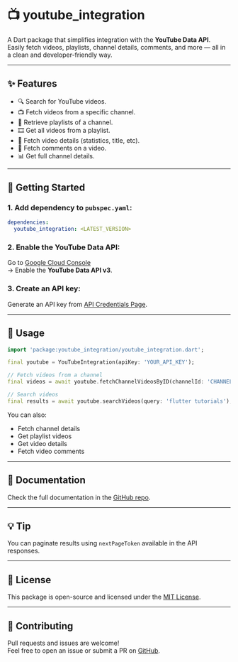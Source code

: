 # 📺 youtube_integration

A Dart package that simplifies integration with the **YouTube Data API**.  
Easily fetch videos, playlists, channel details, comments, and more — all in a clean and developer-friendly way.

---

## ✨ Features

- 🔍 Search for YouTube videos.
- 📺 Fetch videos from a specific channel.
- 📂 Retrieve playlists of a channel.
- 🎞️ Get all videos from a playlist.
- 🧾 Fetch video details (statistics, title, etc).
- 💬 Fetch comments on a video.
- 📊 Get full channel details.

---

## 🚀 Getting Started

### 1. Add dependency to `pubspec.yaml`:

```yaml
dependencies:
  youtube_integration: <LATEST_VERSION>
```

### 2. Enable the YouTube Data API:

Go to [Google Cloud Console](https://console.cloud.google.com/apis/library/youtube.googleapis.com)  
→ Enable the **YouTube Data API v3**.

### 3. Create an API key:

Generate an API key from [API Credentials Page](https://console.developers.google.com/apis/credentials).

---

## 🧪 Usage

```dart
import 'package:youtube_integration/youtube_integration.dart';

final youtube = YouTubeIntegration(apiKey: 'YOUR_API_KEY');

// Fetch videos from a channel
final videos = await youtube.fetchChannelVideosByID(channelId: 'CHANNEL_ID');

// Search videos
final results = await youtube.searchVideos(query: 'flutter tutorials');
```

You can also:
- Fetch channel details
- Get playlist videos
- Get video details
- Fetch video comments

---

## 📘 Documentation

Check the full documentation in the [GitHub repo](https://github.com/YousefMohamed6/youtube_integration).

---

## 💡 Tip

You can paginate results using `nextPageToken` available in the API responses.

---

## 📄 License

This package is open-source and licensed under the [MIT License](LICENSE).

---

## 🙌 Contributing

Pull requests and issues are welcome!  
Feel free to open an issue or submit a PR on [GitHub](https://github.com/YousefMohamed6/youtube_integration).
